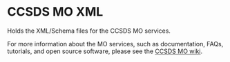 CCSDS MO XML
============

Holds the XML/Schema files for the CCSDS MO services.


For more information about the MO services, such as documentation, FAQs, tutorials, and open source software, please see the [CCSDS MO wiki](http://github.com/esa/CCSDS_MO/wiki).
